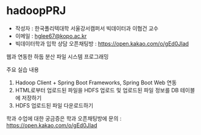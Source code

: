 # hadoopPRJ
* 작성자 : 한국폴리텍대학 서울강서캠퍼서 빅데이터과 이협건 교수
* 이메일 : hglee67@kopo.ac.kr
* 빅데이터학과 입학 상담 오픈채팅방 : https://open.kakao.com/o/gEd0JIad

웹과 연동한 하둡 분산 파일 시스템 프로그래밍

주요 실습 내용
1. Hadoop Client + Spring Boot Frameworks, Spring Boot Web 연동
2. HTML로부터 업로드된 파일을 HDFS 업로드 및 업로드된 파일 정보를 DB 테이블에 저장하기
3. HDFS 업로드된 파일 다운로드하기


학과 수업에 대한 궁금증은 학과 오픈채팅방에 문의 : https://open.kakao.com/o/gEd0JIad
